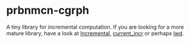 # prbnmcn-cgrph

A tiny library for incremental computation. If you are looking for a more mature
library, have a look at [Incremental][incremental-link], [current_incr][current-link]
or perhaps [lwd][lwd-link].

[incremental-link]: https://github.com/janestreet/incremental
[lwd-link]: https://github.com/let-def/lwd
[current-link]: https://github.com/ocurrent/current_incr
